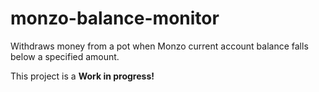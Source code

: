 # monzo-balance-monitor
Withdraws money from a pot when Monzo current account balance falls below a specified amount.

This project is a **Work in progress!**

